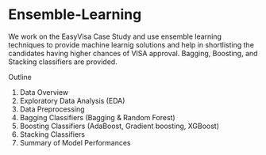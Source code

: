 # Ensemble-Learning

We work on the EasyVisa Case Study and use ensemble learning techniques to provide machine learnig solutions and help in shortlisting the candidates having higher chances of VISA approval. Bagging, Boosting, and Stacking classifiers are provided.

Outline
1. Data Overview
2. Exploratory Data Analysis (EDA)
3. Data Preprocessing
4. Bagging Classifiers (Bagging & Random Forest)
5. Boosting Classifiers (AdaBoost, Gradient boosting, XGBoost)
6. Stacking Classifiers
7. Summary of Model Performances
